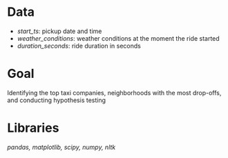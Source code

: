 # Data
- *start_ts*: pickup date and time
- *weather_conditions*: weather conditions at the moment the ride started
- *duration_seconds*: ride duration in seconds

# Goal
Identifying the top taxi companies, neighborhoods with the most drop-offs, and conducting hypothesis testing

# Libraries
*pandas, matplotlib, scipy, numpy, nltk*
